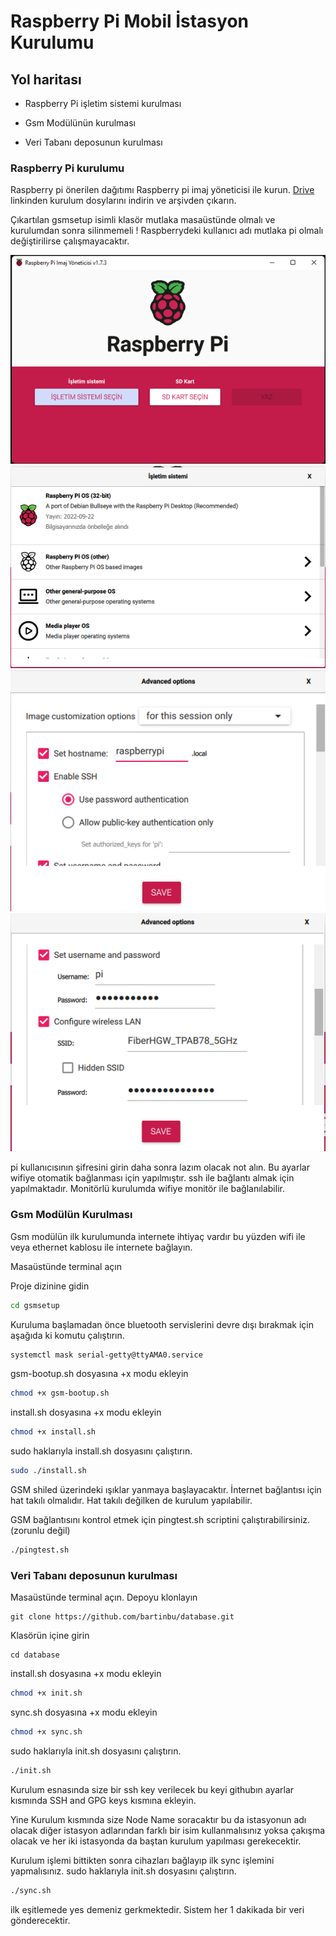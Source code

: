 
# Raspberry Pi Mobil İstasyon Kurulumu



## Yol haritası

- Raspberry Pi işletim sistemi kurulması

- Gsm Modülünün kurulması

- Veri Tabanı deposunun kurulması


  

  
### Raspberry Pi kurulumu

Raspberry pi önerilen dağıtımı Raspberry pi imaj yöneticisi ile kurun.
[Drive](https://drive.google.com/file/d/1MwOQPS_AYD92W2GKPYwThBw7UUbwXvsc/view?usp=sharing) linkinden kurulum dosylarını indirin ve arşivden çıkarın.

Çıkartılan gsmsetup isimli klasör mutlaka masaüstünde olmalı ve kurulumdan sonra silinmemeli !
Raspberrydeki kullanıcı adı mutlaka pi olmalı değiştirilirse çalışmayacaktır.

![Alt text](/Images/Resim1.png?raw=true "Optional Title")
![Alt text](/Images/Resim2.png?raw=true "Optional Title")
![Alt text](/Images/Resim3.png?raw=true "Optional Title")
![Alt text](/Images/Resim4.png?raw=true "Optional Title")

pi kullanıcısının şifresini girin daha sonra lazım olacak not alın.
Bu ayarlar wifiye otomatik bağlanması için yapılmıştır. ssh ile bağlantı almak için yapılmaktadır. Monitörlü kurulumda wifiye monitör ile bağlanılabilir.  
### Gsm Modülün Kurulması
Gsm modülün ilk kurulumunda internete ihtiyaç vardır bu yüzden wifi ile veya ethernet kablosu ile internete bağlayın.

Masaüstünde terminal açın

Proje dizinine gidin
```bash
cd gsmsetup
```
Kuruluma başlamadan önce bluetooth servislerini devre dışı bırakmak için aşağıda ki komutu çalıştırın.
```sh
systemctl mask serial-getty@ttyAMA0.service
```


gsm-bootup.sh dosyasına +x modu ekleyin
```sh
chmod +x gsm-bootup.sh
```
install.sh dosyasına +x modu ekleyin
```sh
chmod +x install.sh
```
sudo haklarıyla install.sh dosyasını çalıştırın.
```sh
sudo ./install.sh
```
GSM shiled üzerindeki ışıklar yanmaya başlayacaktır. İnternet bağlantısı için hat takılı olmalıdır. Hat takılı değilken de kurulum yapılabilir.

GSM bağlantısını kontrol etmek için pingtest.sh scriptini çalıştırabilirsiniz.(zorunlu değil)
```sh
./pingtest.sh
``` 
### Veri Tabanı deposunun kurulması
Masaüstünde terminal açın.
Depoyu klonlayın
```git
git clone https://github.com/bartinbu/database.git
``` 

Klasörün içine girin
```git
cd database
``` 
install.sh dosyasına +x modu ekleyin
```sh
chmod +x init.sh
```
sync.sh dosyasına +x modu ekleyin
```sh
chmod +x sync.sh
```
sudo haklarıyla init.sh dosyasını çalıştırın.
```sh
./init.sh
```


Kurulum esnasında size bir ssh key verilecek bu keyi githubın ayarlar kısmında SSH and GPG keys kısmına ekleyin.

Yine Kurulum kısmında size Node Name soracaktır bu da istasyonun adı olacak diğer istasyon adlarından farklı bir isim kullanmalısınız yoksa çakışma olacak ve her iki istasyonda da baştan kurulum yapılması gerekecektir.

Kurulum işlemi bittikten sonra cihazları bağlayıp ilk sync işlemini yapmalısınız.
sudo haklarıyla init.sh dosyasını çalıştırın.
```sh
./sync.sh
```
ilk eşitlemede yes demeniz gerkmektedir. 
Sistem her 1 dakikada bir veri gönderecektir.
